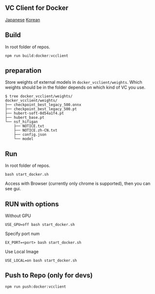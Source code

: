## VC Client for Docker

[Japanese](./README.md) 
[Korean](./README.md)

## Build

In root folder of repos.

```
npm run build:docker:vcclient
```

## preparation

Store weights of external models in `docker_vcclient/weights`. Which weights should be in the folder depends on which kind of VC you use.

```
$ tree docker_vcclient/weights/
docker_vcclient/weights/
├── checkpoint_best_legacy_500.onnx
├── checkpoint_best_legacy_500.pt
├── hubert-soft-0d54a1f4.pt
├── hubert_base.pt
└── nsf_hifigan
    ├── NOTICE.txt
    ├── NOTICE.zh-CN.txt
    ├── config.json
    └── model
```

## Run

In root folder of repos.

```
bash start_docker.sh
```

Access with Browser (currently only chrome is supported), then you can see gui.

## RUN with options

Without GPU

```
USE_GPU=off bash start_docker.sh
```

Specify port num

```
EX_PORT=<port> bash start_docker.sh
```

Use Local Image

```
USE_LOCAL=on bash start_docker.sh
```

## Push to Repo (only for devs)

```
npm run push:docker:vcclient
```
